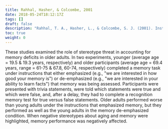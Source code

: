 ```yaml
---
title: Rahhal, Hasher, & Colcombe, 2001
date: 2018-05-24T18:12:17Z
tags: []
draft: false
description: "Rahhal, T. A., Hasher, L., & Colcombe, S. J. (2001). Instructional manipulations and age differences in memory: Now you see them, now you don’t. *Psychology and Aging, 16,* 697–706."
toc: true
weight: 0
---
```


These studies examined the role of stereotype threat in accounting for memory deficits in older adults. In two experiments, younger (average age = 19.5 & 19.3 years, respectively) and older participants (average age = 69.4 years, range = 61-75 & 67.8, 60-74, respectively) completed a memory task under instructions that either emphasized (e.g., "we are interested in how good your memory is") or de-emphasized (e.g., "we are interested in your ability to learn facts") that memory was being assessed. Participants were presented with trivia statements, were told which statements were true and which were false, and, after a delay, they had to complete a recognition memory test for true versus false statements. Older adults performed worse than young adults under the instructions that emphasized memory, but they performed as well as the young adults in the memory de-emphasized condition. When negative stereotypes about aging and memory were highlighted, memory performance was negatively affected.
